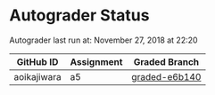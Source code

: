 # Autograder Status
Autograder last run at: November 27, 2018 at 22:20

| GitHub ID | Assignment | Graded Branch |
|-----------|------------|---------------|
| aoikajiwara | a5 | [graded-e6b140](https://github.com/Fall2018COMP401-001/a5-aoikajiwara/tree/graded-e6b140) | 

